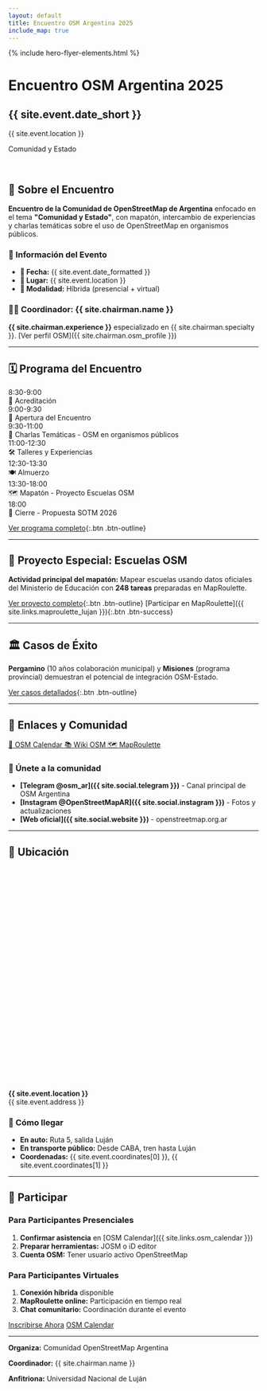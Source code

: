 ```yaml
---
layout: default
title: Encuentro OSM Argentina 2025
include_map: true
---
```


<div class="hero-section">
  {% include hero-flyer-elements.html %}
  <div class="event-badge">
    <h1>Encuentro OSM Argentina 2025</h1>
    <h2>{{ site.event.date_short }}</h2>
    <p>{{ site.event.location }}</p>
    <p class="hero-subtitle">Comunidad y Estado</p>
    <div class="hero-actions">
      <a href="/flyer" style="color: rgba(255,255,255,0.7); text-decoration: none; font-size: 0.9rem;">Ver flyer completo</a>
    </div>
  </div>
</div>

## 🎯 Sobre el Encuentro

**Encuentro de la Comunidad de OpenStreetMap de Argentina** enfocado en el tema **"Comunidad y Estado"**, con mapatón, intercambio de experiencias y charlas temáticas sobre el uso de OpenStreetMap en organismos públicos.

### 📍 Información del Evento

- **📅 Fecha:** {{ site.event.date_formatted }}
- **📍 Lugar:** {{ site.event.location }}
- **👥 Modalidad:** Híbrida (presencial + virtual)

### 👨‍💼 Coordinador: {{ site.chairman.name }}

**{{ site.chairman.experience }}** especializado en {{ site.chairman.specialty }}. [Ver perfil OSM]({{ site.chairman.osm_profile }})

---

## 🗓️ Programa del Encuentro

<div class="programa-preview">
  <div class="horario-item">
    <div class="hora">8:30-9:00</div>
    <div class="actividad">🎫 Acreditación</div>
  </div>
  
  <div class="horario-item">
    <div class="hora">9:00-9:30</div>
    <div class="actividad">🎯 Apertura del Encuentro</div>
  </div>
  
  <div class="horario-item">
    <div class="hora">9:30-11:00</div>
    <div class="actividad">💬 Charlas Temáticas - OSM en organismos públicos</div>
  </div>
  
  <div class="horario-item">
    <div class="hora">11:00-12:30</div>
    <div class="actividad">🛠️ Talleres y Experiencias</div>
  </div>
  
  <div class="horario-item">
    <div class="hora">12:30-13:30</div>
    <div class="actividad">🍽️ Almuerzo</div>
  </div>
  
  <div class="horario-item destacado">
    <div class="hora">13:30-18:00</div>
    <div class="actividad">🗺️ Mapatón - Proyecto Escuelas OSM</div>
  </div>
  
  <div class="horario-item">
    <div class="hora">18:00</div>
    <div class="actividad">🎯 Cierre - Propuesta SOTM 2026</div>
  </div>
</div>

[Ver programa completo](/programa){:.btn .btn-outline}

---

## 🏫 Proyecto Especial: Escuelas OSM

**Actividad principal del mapatón:** Mapear escuelas usando datos oficiales del Ministerio de Educación con **248 tareas** preparadas en MapRoulette.

[Ver proyecto completo](/proyecto-escuelas){:.btn .btn-outline} [Participar en MapRoulette]({{ site.links.maproulette_lujan }}){:.btn .btn-success}

---

## 🏛️ Casos de Éxito

**Pergamino** (10 años colaboración municipal) y **Misiones** (programa provincial) demuestran el potencial de integración OSM-Estado.

[Ver casos detallados](/casos-exito){:.btn .btn-outline}

---

## 🔗 Enlaces y Comunidad

<div class="enlaces-oficiales">
  <a href="{{ site.links.osm_calendar }}" class="enlace-oficial">
    📅 OSM Calendar
  </a>
  
  <a href="{{ site.links.wiki }}" class="enlace-oficial">
    📚 Wiki OSM
  </a>
  
  <a href="{{ site.links.maproulette_project }}" class="enlace-oficial">
    🗺️ MapRoulette
  </a>
</div>

### 💬 Únete a la comunidad

- **[Telegram @osm_ar]({{ site.social.telegram }})** - Canal principal de OSM Argentina
- **[Instagram @OpenStreetMapAR]({{ site.social.instagram }})** - Fotos y actualizaciones
- **[Web oficial]({{ site.social.website }})** - openstreetmap.org.ar

---

## 📍 Ubicación

<div id="mapa-encuentro" style="height: 400px; margin: 2rem 0;"></div>

**{{ site.event.location }}**  
{{ site.event.address }}

### 🚗 Cómo llegar
- **En auto:** Ruta 5, salida Luján
- **En transporte público:** Desde CABA, tren hasta Luján
- **Coordenadas:** {{ site.event.coordinates[0] }}, {{ site.event.coordinates[1] }}

---

## 🎯 Participar

### Para Participantes Presenciales
1. **Confirmar asistencia** en [OSM Calendar]({{ site.links.osm_calendar }})
2. **Preparar herramientas:** JOSM o iD editor
3. **Cuenta OSM:** Tener usuario activo OpenStreetMap

### Para Participantes Virtuales
1. **Conexión híbrida** disponible
2. **MapRoulette online:** Participación en tiempo real
3. **Chat comunitario:** Coordinación durante el evento

<div class="cta-buttons">
  <a href="{{ site.links.inscripcion_oficial }}" target="_blank" class="btn btn-success btn-large">Inscribirse Ahora</a>
  <a href="{{ site.links.osm_calendar }}" target="_blank" class="btn btn-outline btn-large">OSM Calendar</a>
</div>

---

<div class="footer-evento">
  <p><strong>Organiza:</strong> Comunidad OpenStreetMap Argentina</p>
  <p><strong>Coordinador:</strong> {{ site.chairman.name }}</p>
  <p><strong>Anfitriona:</strong> Universidad Nacional de Luján</p>
</div>
